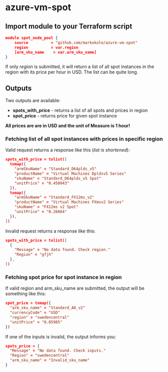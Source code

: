 # azure-vm-spot
 
## Import module to your Terraform script
```json
module spot_node_pool {
    source          = "github.com/markokole/azure-vm-spot"
    region          = var.region
    [arm_sku_name    = var.arm_sku_name]
}
```
If only *region* is submitted, it will return a list of all spot instances in the region with its price per hour in USD. The list can be quite long.

## Outputs

Two outputs are available:
- **spots_with_price** - returns a list of all spots and prices in region
- **spot_price** - returns price for given spot instance

**All prices are are in USD and the unit of Measure is 1 hour!**

### Fetching list of all spot instances with prices in specific region

Valid request returns a response like this (_list is shortened_):
```json
spots_with_price = tolist([
  tomap({
    "armSkuName" = "Standard_D64plds_v5"
    "productName" = "Virtual Machines Dpldsv5 Series"
    "skuName" = "Standard_D64plds_v5 Spot"
    "unitPrice" = "0.450943"
  }),
  tomap({
    "armSkuName" = "Standard_FX12ms_v2"
    "productName" = "Virtual Machines FXmsv2 Series"
    "skuName" = "FX12ms v2 Spot"
    "unitPrice" = "0.26664"
  }),
])
```


Invalid request returns a response like this:

```json
spots_with_price = tolist([
  {
    "Message" = "No data found. Check region."
    "Region" = "gfjh"
  },
])
```

### Fetching spot price for spot instance in region

If valid region and arm_sku_name are submitted, the output will be something like this:

```json
spot_price = tomap({
  "arm_sku_name" = "Standard_A8_v2"
  "currencyCode" = "USD"
  "region" = "swedencentral"
  "unitPrice" = "0.05985"
})
```

If one of the inputs is invalid, the output informs you:

```json
spots_price = {
  "Message" = "No data found. Check inputs."
  "Region" = "swedencentral"
  "arm_sku_name" = "Invalid_sku_name"
}
```
